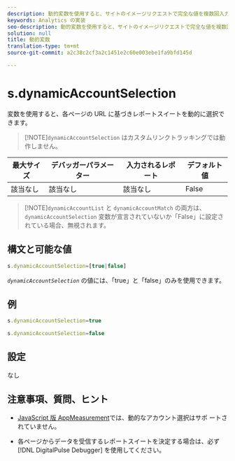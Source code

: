 ```yaml
---
description: 動的変数を使用すると、サイトのイメージリクエストで完全な値を複数回入力することなく、ある変数の値を別の変数にコピーできます。
keywords: Analytics の実装
seo-description: 動的変数を使用すると、サイトのイメージリクエストで完全な値を複数回入力することなく、ある変数の値を別の変数にコピーできます。
solution: null
title: 動的変数
translation-type: tm+mt
source-git-commit: a2c38c2cf3a2c1451e2c60e003ebe1fa9bfd145d

---
```



# s.dynamicAccountSelection

 変数を使用すると、各ページの URL に基づきレポートスイートを動的に選択できます。

> [!NOTE]`dynamicAccountSelection` はカスタムリンクトラッキングでは動作しません。

| 最大サイズ | デバッガーパラメーター | 入力されるレポート | デフォルト値 |
|---|---|---|---|
| 該当なし | 該当なし | 該当なし | False |

> [!NOTE]`dynamicAccountList` と `dynamicAccountMatch` の両方は、`dynamicAccountSelection` 変数が宣言されていないか「False」に設定されている場合、無視されます。

## 構文と可能な値

```js
s.dynamicAccountSelection=[true|false]
```

*`dynamicAccountSelection`* の値には、「true」と「false」のみを使用できます。

## 例

```js
s.dynamicAccountSelection=true
```

```js
s.dynamicAccountSelection=false
```

## 設定

なし

## 注意事項、質問、ヒント

* [JavaScript 版 AppMeasurement](https://docs.adobe.com/content/help/en/analytics/implementation/javascript-implementation/appmeasurement-js/appmeasure-mjs.html)では、動的なアカウント選択はサポ ートされていません。

* 各ページからデータを受信するレポートスイートを決定する場合は、必ず [!DNL DigitalPulse Debugger] を使用してください。
